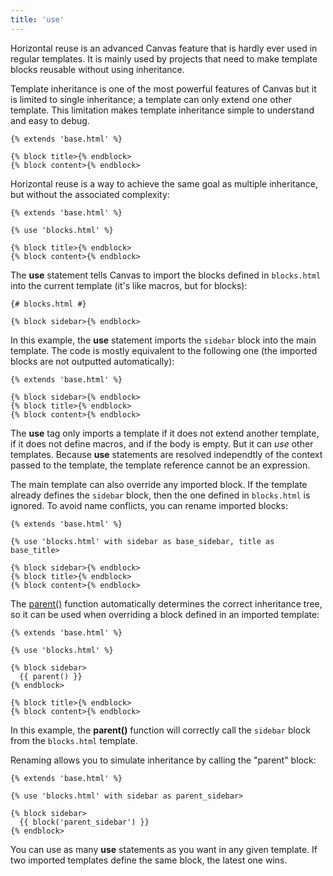 ```yaml
---
title: 'use'
---
```


Horizontal reuse is an advanced Canvas feature that is hardly ever used in regular templates. It is mainly used by projects that need to make template blocks reusable without using inheritance.

Template inheritance is one of the most powerful features of Canvas but it is limited to single inheritance; a template can only extend one other template. This limitation makes template inheritance simple to understand and easy to debug.

```canvas
{% extends 'base.html' %}

{% block title>{% endblock>
{% block content>{% endblock>
```

Horizontal reuse is a way to achieve the same goal as multiple inheritance, but without the associated complexity:

```canvas
{% extends 'base.html' %}

{% use 'blocks.html' %}

{% block title>{% endblock>
{% block content>{% endblock>
```

The **use** statement tells Canvas to import the blocks defined in `blocks.html` into the current template (it's like macros, but for blocks):

```canvas
{# blocks.html #}

{% block sidebar>{% endblock>
```

In this example, the **use** statement imports the `sidebar` block into the main template. The code is mostly equivalent to the following one (the imported blocks are not outputted automatically):

```canvas
{% extends 'base.html' %}

{% block sidebar>{% endblock>
{% block title>{% endblock>
{% block content>{% endblock>
```

The **use** tag only imports a template if it does not extend another template, if it does not define macros, and if the body is empty. But it can *use* other templates. Because **use** statements are resolved independtly of the context passed to the template, the template reference cannot be an expression.

The main template can also override any imported block. If the template already defines the `sidebar` block, then the one defined in `blocks.html` is ignored. To avoid name conflicts, you can rename imported blocks:

```canvas
{% extends 'base.html' %}

{% use 'blocks.html' with sidebar as base_sidebar, title as base_title>

{% block sidebar>{% endblock>
{% block title>{% endblock>
{% block content>{% endblock>
```

The [parent()](/docs/canvas/functions/parent) function automatically determines the correct inheritance tree, so it can be used when overriding a block defined in an imported template:

```canvas
{% extends 'base.html' %}

{% use 'blocks.html' %}

{% block sidebar>
  {{ parent() }}
{% endblock>

{% block title>{% endblock>
{% block content>{% endblock>
```

In this example, the **parent()** function will correctly call the `sidebar` block from the `blocks.html` template.

Renaming allows you to simulate inheritance by calling the "parent" block:

```canvas
{% extends 'base.html' %}

{% use 'blocks.html' with sidebar as parent_sidebar>

{% block sidebar>
  {{ block('parent_sidebar') }}
{% endblock>
```

You can use as many **use** statements as you want in any given template. If two imported templates define the same block, the latest one wins.
